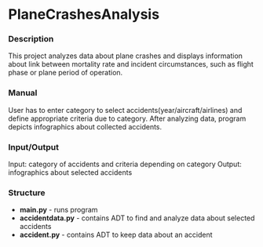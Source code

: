 # PlaneCrashesAnalysis

### Description
This project analyzes data about plane crashes and displays information about link between mortality rate and incident circumstances, such as flight phase or plane period of operation.

### Manual
User has to enter category to select accidents(year/aircraft/airlines) and define appropriate criteria due to category. After analyzing data, program depicts infographics about collected accidents.

### Input/Output
Input: category of accidents and criteria depending on category
Output: infographics about selected accidents

### Structure
* __main.py__ - runs program
* __accidentdata.py__ - contains ADT to find and analyze data about selected accidents
* __accident.py__ - contains ADT to keep data about an accident